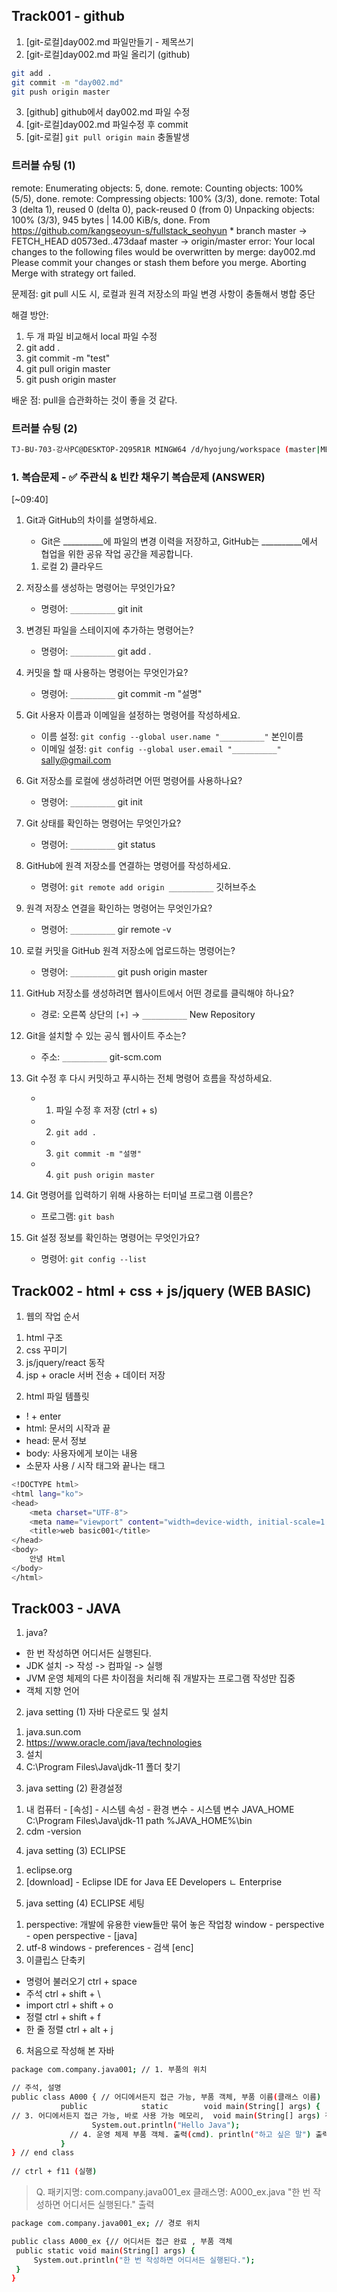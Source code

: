## Track001 -  github

1. [git-로컬]day002.md 파일만들기 - 제목쓰기
2. [git-로컬]day002.md 파일 올리기 (github)
```bash
git add .
git commit -m "day002.md"
git push origin master
```
3. [github] github에서 day002.md 파일 수정
4. [git-로컬]day002.md 파일수정 후 commit
5. [git-로컬] `git pull origin main` 충돌발생

### 트러블 슈팅 (1)
remote: Enumerating objects: 5, done. remote: Counting objects: 100% (5/5), done. remote: Compressing objects: 100% (3/3), done. remote: Total 3 (delta 1), reused 0 (delta 0), pack-reused 0 (from 0) Unpacking objects: 100% (3/3), 945 bytes | 14.00 KiB/s, done. From https://github.com/kangseoyun-s/fullstack_seohyun * branch master -> FETCH_HEAD d0573ed..473daaf master -> origin/master error: Your local changes to the following files would be overwritten by merge: day002.md Please commit your changes or stash them before you merge. Aborting Merge with strategy ort failed.

문제점: git pull 시도 시, 로컬과 원격 저장소의 파일 변경 사항이 충돌해서 병합 중단

해결 방안:
1) 두 개 파일 비교해서 local 파일 수정
2) git add .
3) git commit -m "test"
4) git pull origin master
5) git push origin master

배운 점: pull을 습관화하는 것이 좋을 것 같다.
### 트러블 슈팅 (2)

```bash
TJ-BU-703-강사PC@DESKTOP-2Q95R1R MINGW64 /d/hyojung/workspace (master|MERGING) $ git pull origin master error: You have not concluded your merge (MERGE_HEAD exists). hint: Please, commit your changes before merging. fatal: Exiting because of unfinished merge.
```

### 1. 복습문제 - ✅ 주관식 & 빈칸 채우기 복습문제 (ANSWER)
[~09:40]
1. Git과 GitHub의 차이를 설명하세요.  
   - Git은 __________에 파일의 변경 이력을 저장하고, 
     GitHub는 __________에서 협업을 위한 공유 작업 공간을 제공합니다.

   1) 로컬    2) 클라우드

2. 저장소를 생성하는 명령어는 무엇인가요?  
   - 명령어: `__________`
    git init 

3. 변경된 파일을 스테이지에 추가하는 명령어는?  
   - 명령어: `__________`
    git  add .

4. 커밋을 할 때 사용하는 명령어는 무엇인가요?  
   - 명령어: `__________`
   git  commit  -m  "설명"

5. Git 사용자 이름과 이메일을 설정하는 명령어를 작성하세요.  
   - 이름 설정: `git config --global user.name "__________"`  본인이름
   - 이메일 설정: `git config --global user.email "__________"` sally@gmail.com

6. Git 저장소를 로컬에 생성하려면 어떤 명령어를 사용하나요?  
   - 명령어: `__________`
   git init

7. Git 상태를 확인하는 명령어는 무엇인가요?  
   - 명령어: `__________`
   git status


8. GitHub에 원격 저장소를 연결하는 명령어를 작성하세요.  
   - 명령어: `git remote add origin __________`
                                   깃허브주소

9. 원격 저장소 연결을 확인하는 명령어는 무엇인가요?  
   - 명령어: `__________`
   gir remote  -v

10. 로컬 커밋을 GitHub 원격 저장소에 업로드하는 명령어는?  
    - 명령어: `__________`
   git push origin master

11. GitHub 저장소를 생성하려면 웹사이트에서 어떤 경로를 클릭해야 하나요?  
    - 경로: 오른쪽 상단의 `[+]` → `__________`
    New Repository

12. Git을 설치할 수 있는 공식 웹사이트 주소는?  
    - 주소: `__________`
    git-scm.com

13. Git 수정 후 다시 커밋하고 푸시하는 전체 명령어 흐름을 작성하세요.  
    - 1) 파일 수정 후 저장 (ctrl + s)  
    - 2) `git add .`  
    - 3) `git commit -m "설명"`    
    - 4) `git push origin master`

14. Git 명령어를 입력하기 위해 사용하는 터미널 프로그램 이름은?  
    - 프로그램: `git bash`

15. Git 설정 정보를 확인하는 명령어는 무엇인가요?  
    - 명령어: `git config --list`
 




 
## Track002 - html + css + js/jquery (WEB BASIC) 
1. 웹의 작업 순서
 1) html 구조
 2) css 꾸미기
 3) js/jquery/react 동작
 4) jsp + oracle 서버 전송 + 데이터 저장

2. html 파일 템플릿
- ! + enter
- html: 문서의 시작과 끝
- head: 문서 정보
- body: 사용자에게 보이는 내용
- 소문자 사용 / 시작 태그와 끝나는 태그

```bash
<!DOCTYPE html>
<html lang="ko">
<head>
    <meta charset="UTF-8">
    <meta name="viewport" content="width=device-width, initial-scale=1.0">
    <title>web basic001</title>
</head>
<body>
    안녕 Html
</body>
</html>
```

 
## Track003 - JAVA

1. java?
- 한 번 작성하면 어디서든 실행된다.
- JDK 설치 -> 작성 -> 컴파일 -> 실행
- JVM 운영 체제의 다른 차이점을 처리해 줘 개발자는 프로그램 작성만 집중
- 객체 지향 언어



2. java setting (1) 자바 다운로드 및 설치
 1) java.sun.com
 2) https://www.oracle.com/java/technologies
 3) 설치
 4) C:\Program Files\Java\jdk-11 폴더 찾기

3. java setting (2) 환경설정
 1) 내 컴퓨터 - [속성] - 시스템 속성 - 환경 변수 - 시스템 변수
    JAVA_HOME         C:\Program Files\Java\jdk-11
    path               %JAVA_HOME%\bin
 2) cdm -version

4. java setting (3) ECLIPSE
 1) eclipse.org
 2) [download] - Eclipse IDE for Java EE Developers
  ㄴ Enterprise
5. java setting (4) ECLIPSE 세팅
 1) perspective: 개발에 유용한 view들만 묶어 놓은 작업창
    window - perspective - open perspective - [java]
 2) utf-8
    windows - preferences - 검색 [enc]
 3) 이클립스 단축키
   - 명령어 불러오기 ctrl + space
   - 주석          ctrl + shift + \
   - import       ctrl + shift + o
   - 정렬          ctrl + shift + f
   - 한 줄 정렬     ctrl + alt + j
6. 처음으로 작성해 본 자바
```bash
package com.company.java001; // 1. 부품의 위치

// 주석, 설명
public class A000 { // 어디에서든지 접근 가능, 부품 객체, 부품 이름(클래스 이름)
           public            static        void main(String[] args) {
// 3. 어디에서든지 접근 가능, 바로 사용 가능 메모리,  void main(String[] args) 전원 버튼 이름
        		  System.out.println("Hello Java");
        	 // 4. 운영 체제 부품 객체. 출력(cmd). println("하고 싶은 말") 출력
           }
} // end class
  
// ctrl + f11 (실행)
```  
> Q. 패키지명: com.company.java001_ex
     클래스명: A000_ex.java
     "한 번 작성하면 어디서든 실행된다." 출력
```bash
package com.company.java001_ex; // 경로 위치

public class A000_ex {// 어디서든 접근 완료 , 부품 객체
 public static void main(String[] args) {
	 System.out.println("한 번 작성하면 어디서든 실행된다.");
 }
}
```     